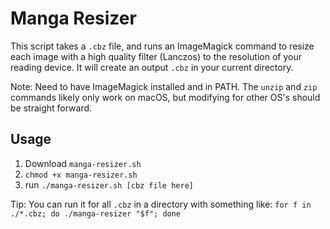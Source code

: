# Manga Resizer
This script takes a `.cbz` file, and runs an ImageMagick command
to resize each image with a high quality filter (Lanczos) to the
resolution of your reading device. It will create an output `.cbz`
in your current directory.


Note: Need to have ImageMagick installed and in PATH. The `unzip`
and `zip` commands likely only work on macOS, but modifying for
other OS's should be straight forward.


## Usage
1. Download `manga-resizer.sh`
2. `chmod +x manga-resizer.sh`
3. run `./manga-resizer.sh [cbz file here]`


Tip: You can run it for all `.cbz` in a directory with something like:
`for f in ./*.cbz; do ./manga-resizer "$f"; done`

